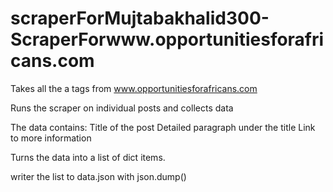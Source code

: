 # scraperForMujtabakhalid300-ScraperForwww.opportunitiesforafricans.com


Takes all the a tags from www.opportunitiesforafricans.com

Runs the scraper on individual posts and collects data

The data contains:
  Title of the post
  Detailed paragraph under the title
  Link to more information
  
Turns the data into a list of dict items.

writer the list to data.json with json.dump()
